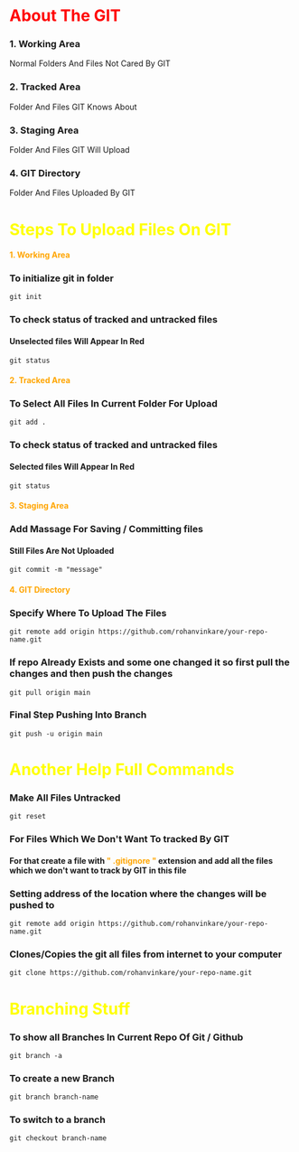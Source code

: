 # <B style="color:Red">About The GIT</B>

### 1. Working Area

Normal Folders And Files Not Cared By GIT

### 2. Tracked Area

Folder And Files GIT Knows About

### 3. Staging Area

Folder And Files GIT Will Upload

### 4. GIT Directory

Folder And Files Uploaded By GIT

# <B style="color:yellow">Steps To Upload Files On GIT</B>

#### <B style="color:orange">1. Working Area</B>

### To initialize git in folder

```
git init
```

### To check status of tracked and untracked files

#### Unselected files Will Appear In Red

```
git status
```

#### <B style="color:orange">2. Tracked Area</B>

### To Select All Files In Current Folder For Upload

```
git add .
```

### To check status of tracked and untracked files

#### Selected files Will Appear In Red

```
git status
```

#### <B style="color:orange">3. Staging Area</B>

### Add Massage For Saving / Committing files

#### Still Files Are Not Uploaded

```
git commit -m "message"
```

#### <B style="color:orange">4. GIT Directory</B>

### Specify Where To Upload The Files

```
git remote add origin https://github.com/rohanvinkare/your-repo-name.git
```

### If repo Already Exists and some one changed it so first pull the changes and then push the changes

```
git pull origin main
```

### Final Step Pushing Into Branch

```
git push -u origin main
```

# <B style="color:yellow">Another Help Full Commands</B>

### Make All Files Untracked

```
git reset
```

### For Files Which We Don't Want To tracked By GIT

#### For that create a file with <B style="color:orange">" .gitignore "</B> extension and add all the files which we don't want to track by GIT in this file

### Setting address of the location where the changes will be pushed to

```
git remote add origin https://github.com/rohanvinkare/your-repo-name.git
```

### Clones/Copies the git all files from internet to your computer

```
git clone https://github.com/rohanvinkare/your-repo-name.git
```

# <B style="color:yellow">Branching Stuff</B>

### To show all Branches In Current Repo Of Git / Github

```
git branch -a
```

### To create a new Branch

```
git branch branch-name
```

### To switch to a branch

```
git checkout branch-name
```
